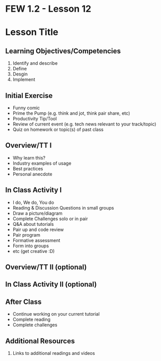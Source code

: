 # FEW 1.2 - Lesson 12

# Lesson Title

## Learning Objectives/Competencies

1. Identify and describe
1. Define 
1. Desgin 
1. Implement 

## Initial Exercise

- Funny comic
- Prime the Pump (e.g. think and jot, think pair share, etc)
- Productivity Tip/Tool
- Review of current event (e.g. tech news relevant to your track/topic)
- Quiz on homework or topic(s) of past class

## Overview/TT I 

- Why learn this? 
- Industry examples of usage
- Best practices
- Personal anecdote 

## In Class Activity I

- I do, We do, You do
- Reading & Discussion Questions in small groups
- Draw a picture/diagram
- Complete Challenges solo or in pair
- Q&A about tutorials
- Pair up and code review
- Pair program
- Formative assessment
- Form into groups
- etc (get creative :D)

## Overview/TT II (optional)

## In Class Activity II (optional)

## After Class

- Continue working on your current tutorial
- Complete reading
- Complete challenges

## Additional Resources

1. Links to additional readings and videos
